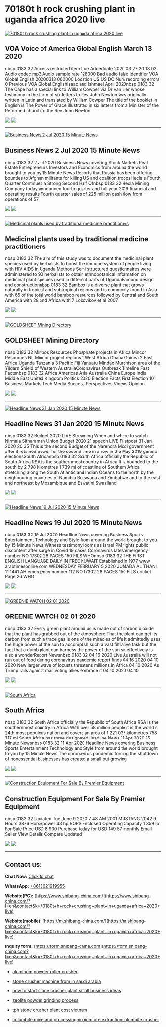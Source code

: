# 70180t h rock crushing plant in uganda africa 2020 live

<a href="https://swt.shibang-china.com/?l=en&img&k=70180t+h+rock+crushing+plant+in+uganda+africa+2020+live" target="_blank">![70180t h rock crushing plant in uganda africa 2020 live](http://static.shibang-china.com/all-800x300/380.jpg)</a>

## VOA Voice of America Global English March 13 2020
nbsp 0183 32 Access restricted item true Addeddate 2020 03 27 20 18 02 Audio codec mp3 Audio sample rate 128000 Bad audio false Identifier VOA Global English 20200313 060000 Location US US DC Num recording errors 0 Previous VOA Global EnglishIsaac and Ishmael April 2020nbsp 0183 32 The Cape has a special link to William Cowper via Dr van Lier whose testimony in the form of six letters to Rev John Newton was originally written in Latin and translated by William Cowper The title of the booklet in English is The Power of Grace illustrated in six letters from a Minister of the Reformed church to the Rev John Newton


<a href="https://whatsapp.shibangsoft.com/WhatsApp.php" target="_blank" title="WhatsApp">![](http://static.shibang-china.com/icon/whatsapp.png)</a> <a href="https://swt.shibang-china.com/?l=en&icon&k=70180t+h+rock+crushing+plant+in+uganda+africa+2020+live" target="_blank">![](http://static.shibang-china.com/icon/chat-en.png)</a>

---

<a href="https://swt.shibang-china.com/?l=en&img&k=70180t+h+rock+crushing+plant+in+uganda+africa+2020+live" target="_blank">![Business News 2 Jul 2020 15 Minute News](http://static.shibang-china.com/all-800x300/1184.jpg)</a>

## Business News 2 Jul 2020 15 Minute News
nbsp 0183 32 2 Jul 2020 Business News covering Stock Markets Real Estate Entrepreneurs Investors and Economics from around the world brought to you by 15 Minute News Reports that Russia has been offering bounties to Afghan militants for killing US and coalition troopsHecla s Fourth Quarter Continues a Strong Second Half Ofnbsp 0183 32 Hecla Mining Company today announced fourth quarter and full year 2019 financial and operating results Fourth quarter sales of 225 million cash flow from operations of 57


<a href="https://whatsapp.shibangsoft.com/WhatsApp.php" target="_blank" title="WhatsApp">![](http://static.shibang-china.com/icon/whatsapp.png)</a> <a href="https://swt.shibang-china.com/?l=en&icon&k=70180t+h+rock+crushing+plant+in+uganda+africa+2020+live" target="_blank">![](http://static.shibang-china.com/icon/chat-en.png)</a>

---

<a href="https://swt.shibang-china.com/?l=en&img&k=70180t+h+rock+crushing+plant+in+uganda+africa+2020+live" target="_blank">![Medicinal plants used by traditional medicine practitioners](http://static.shibang-china.com/all-800x300/896.jpg)</a>

## Medicinal plants used by traditional medicine practitioners
nbsp 0183 32 The aim of this study was to document the medicinal plant species used by herbalists to boost the immune system of people living with HIV AIDS in Uganda Methods Semi structured questionnaires were administered to 90 herbalists to obtain ethnobotanical information on medicinal plant species used in different parts of UgandaBamboo design and constructionnbsp 0183 32 Bamboo is a diverse plant that grows naturally in tropical and subtropical regions and is commonly found in Asia with 65 of the total world bamboo resources followed by Central and South America with 28 and Africa with 7 Lobovikov et al 2007


<a href="https://whatsapp.shibangsoft.com/WhatsApp.php" target="_blank" title="WhatsApp">![](http://static.shibang-china.com/icon/whatsapp.png)</a> <a href="https://swt.shibang-china.com/?l=en&icon&k=70180t+h+rock+crushing+plant+in+uganda+africa+2020+live" target="_blank">![](http://static.shibang-china.com/icon/chat-en.png)</a>

---

<a href="https://swt.shibang-china.com/?l=en&img&k=70180t+h+rock+crushing+plant+in+uganda+africa+2020+live" target="_blank">![GOLDSHEET Mining Directory](http://static.shibang-china.com/all-800x300/934.jpg)</a>

## GOLDSHEET Mining Directory
nbsp 0183 32 Minbos Resources Phosphate projects in Africa Mincor Resources NL Mincor project regions 1 West Africa Ghana Guinea 2 East Africa Uganda Tanzania 3 Pacific Fiji Vanuatu Mindax Murchison area of the Yilgarn Shield of Western AustraliaCoronavirus Outbreak Timeline Fast Factsnbsp 0183 32 Africa Americas Asia Australia China Europe India Middle East United Kingdom Politics 2020 Election Facts First Election 101 Business Markets Tech Media Success Perspectives Videos Opinion


<a href="https://whatsapp.shibangsoft.com/WhatsApp.php" target="_blank" title="WhatsApp">![](http://static.shibang-china.com/icon/whatsapp.png)</a> <a href="https://swt.shibang-china.com/?l=en&icon&k=70180t+h+rock+crushing+plant+in+uganda+africa+2020+live" target="_blank">![](http://static.shibang-china.com/icon/chat-en.png)</a>

---

<a href="https://swt.shibang-china.com/?l=en&img&k=70180t+h+rock+crushing+plant+in+uganda+africa+2020+live" target="_blank">![Headline News 31 Jan 2020 15 Minute News](http://static.shibang-china.com/all-800x300/1096.jpg)</a>

## Headline News 31 Jan 2020 15 Minute News
nbsp 0183 32 Budget 2020 LIVE Streaming When and where to watch Nirmala Sitharaman Union Budget 2020 21 speech LIVE Firstpost 31 Jan 2020 20 35 This is the second Budget of the Narendra Modi government after it retained power for the second time in a row in the May 2019 general electionsSouth Africanbsp 0183 32 South Africa officially the Republic of South Africa RSA is the southernmost country in Africa It is bounded to the south by 2 798 kilometres 1 739 mi of coastline of Southern Africa stretching along the South Atlantic and Indian Oceans to the north by the neighbouring countries of Namibia Botswana and Zimbabwe and to the east and northeast by Mozambique and Eswatini Swaziland


<a href="https://whatsapp.shibangsoft.com/WhatsApp.php" target="_blank" title="WhatsApp">![](http://static.shibang-china.com/icon/whatsapp.png)</a> <a href="https://swt.shibang-china.com/?l=en&icon&k=70180t+h+rock+crushing+plant+in+uganda+africa+2020+live" target="_blank">![](http://static.shibang-china.com/icon/chat-en.png)</a>

---

<a href="https://swt.shibang-china.com/?l=en&img&k=70180t+h+rock+crushing+plant+in+uganda+africa+2020+live" target="_blank">![Headline News 19 Jul 2020 15 Minute News](http://static.shibang-china.com/all-800x300/394.jpg)</a>

## Headline News 19 Jul 2020 15 Minute News
nbsp 0183 32 19 Jul 2020 Headline News covering Business Sports Entertainment Technology and Style from around the world brought to you by 15 Minute News Witness testimony looms as Israel PM fights public discontent after surge in Covid 19 cases Coronavirus latestemergency number NO 17302 28 PAGES 150 FILS WHOnbsp 0183 32 THE FIRST ENGLISH LANGUAGE DAILY IN FREE KUWAIT Established in 1977 www arabtimesonline com WEDNESDAY FEBRUARY 5 2020 JUMADA AL THANI 11 1441 AH emergency number 112 NO 17302 28 PAGES 150 FILS cricket Page 26 WHO


<a href="https://whatsapp.shibangsoft.com/WhatsApp.php" target="_blank" title="WhatsApp">![](http://static.shibang-china.com/icon/whatsapp.png)</a> <a href="https://swt.shibang-china.com/?l=en&icon&k=70180t+h+rock+crushing+plant+in+uganda+africa+2020+live" target="_blank">![](http://static.shibang-china.com/icon/chat-en.png)</a>

---

<a href="https://swt.shibang-china.com/?l=en&img&k=70180t+h+rock+crushing+plant+in+uganda+africa+2020+live" target="_blank">![GREENIE WATCH 02 01 2020](http://static.shibang-china.com/all-800x300/835.jpg)</a>

## GREENIE WATCH 02 01 2020
nbsp 0183 32 Every green plant around us is made out of carbon dioxide that the plant has grabbed out of the atmosphere That the plant can get its carbon from such a trace gas is one of the miracles of life It admittedly uses the huge power of the sun to accomplish such a vast filtrative task but the fact that a dumb plant can harness the power of the sun so effectively is also a wonderReport Newsnbsp 0183 32 04 16 2020 Live Australia will not run out of food during coronavirus pandemic report finds 04 16 2020 04 10 2020 New larger wave of locusts threatens millions in Africa 04 10 2020 As Trump rails against mail voting allies embrace it 04 10 2020 04 10


<a href="https://whatsapp.shibangsoft.com/WhatsApp.php" target="_blank" title="WhatsApp">![](http://static.shibang-china.com/icon/whatsapp.png)</a> <a href="https://swt.shibang-china.com/?l=en&icon&k=70180t+h+rock+crushing+plant+in+uganda+africa+2020+live" target="_blank">![](http://static.shibang-china.com/icon/chat-en.png)</a>

---

<a href="https://swt.shibang-china.com/?l=en&img&k=70180t+h+rock+crushing+plant+in+uganda+africa+2020+live" target="_blank">![South Africa](http://static.shibang-china.com/all-800x300/292.jpg)</a>

## South Africa
nbsp 0183 32 South Africa officially the Republic of South Africa RSA is the southernmost country in Africa With over 58 million people it is the world s 24th most populous nation and covers an area of 1 221 037 kilometres 758 717 mi South Africa has three designatedHeadline News 11 Apr 2020 15 Minute Newsnbsp 0183 32 11 Apr 2020 Headline News covering Business Sports Entertainment Technology and Style from around the world brought to you by 15 Minute News The coronavirus pandemic forcing the shutdown of nonessential businesses has created a small but growing


<a href="https://whatsapp.shibangsoft.com/WhatsApp.php" target="_blank" title="WhatsApp">![](http://static.shibang-china.com/icon/whatsapp.png)</a> <a href="https://swt.shibang-china.com/?l=en&icon&k=70180t+h+rock+crushing+plant+in+uganda+africa+2020+live" target="_blank">![](http://static.shibang-china.com/icon/chat-en.png)</a>

---

<a href="https://swt.shibang-china.com/?l=en&img&k=70180t+h+rock+crushing+plant+in+uganda+africa+2020+live" target="_blank">![Construction Equipment For Sale By Premier Equipment](http://static.shibang-china.com/all-800x300/86.jpg)</a>

## Construction Equipment For Sale By Premier Equipment
nbsp 0183 32 Updated Tue June 9 2020 7 48 AM 2001 MUSTANG 2042 9 Hours 3876 Horsepower 43 hp ROPS Enclosed Operating Capacity 1 359 lb For Sale Price USD 8 900 Purchase today for USD 149 57 monthly Email Seller View Details Compare Updated

<a href="https://whatsapp.shibangsoft.com/WhatsApp.php" target="_blank" title="WhatsApp">![](http://static.shibang-china.com/icon/whatsapp.png)</a> <a href="https://swt.shibang-china.com/?l=en&icon&k=70180t+h+rock+crushing+plant+in+uganda+africa+2020+live" target="_blank">![](http://static.shibang-china.com/icon/chat-en.png)</a>

---
## Contact us:

**Chat Now:** [Click to chat](https://swt.shibang-china.com?l=en&contact&k=70180t+h+rock+crushing+plant+in+uganda+africa+2020+live)

**WhatsApp:**  [+8613621919955](https://whatsapp.shibangsoft.com/WhatsApp.php)

**Website(PC):** [https://www.shibang-china.com/](https://www.shibang-china.com/?l=en&contact&k=70180t+h+rock+crushing+plant+in+uganda+africa+2020+live)

**Website(mobile):** [https://m.shibang-china.com/](https://m.shibang-china.com/?l=en&contact&k=70180t+h+rock+crushing+plant+in+uganda+africa+2020+live)

**Inquiry form:** [https://form.shibang-china.com](https://form.shibang-china.com?l=en&contact&k=70180t+h+rock+crushing+plant+in+uganda+africa+2020+live)

* [aluminum powder roller crusher](../166/aluminum%20powder%20roller%20crusher.md)

* [stone crusher machine from in saudi arabia](../167/stone%20crusher%20machine%20from%20in%20saudi%20arabia.md)

* [how to start stone crusher plant small business ideas](../170/how%20to%20start%20stone%20crusher%20plant%20small%20business%20ideas.md)

* [zeolite powder grinding process](../164/zeolite%20powder%20grinding%20process.md)

* [tph stone crusher plant cost vietnam](../167/tph%20stone%20crusher%20plant%20cost%20vietnam.md)

* [columbite mine and processingniobium ore extractioncolumbite crusher](../164/columbite%20mine%20and%20processingniobium%20ore%20extractioncolumbite%20crusher.md)